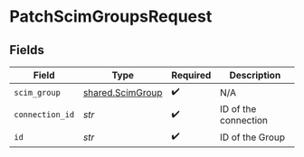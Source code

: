 # PatchScimGroupsRequest


## Fields

| Field                                                | Type                                                 | Required                                             | Description                                          |
| ---------------------------------------------------- | ---------------------------------------------------- | ---------------------------------------------------- | ---------------------------------------------------- |
| `scim_group`                                         | [shared.ScimGroup](../../models/shared/scimgroup.md) | :heavy_check_mark:                                   | N/A                                                  |
| `connection_id`                                      | *str*                                                | :heavy_check_mark:                                   | ID of the connection                                 |
| `id`                                                 | *str*                                                | :heavy_check_mark:                                   | ID of the Group                                      |